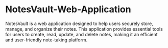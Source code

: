 # NotesVault-Web-Application
NotesVault is a web application designed to help users securely store, manage, and organize their notes. This application provides essential tools for users to create, read, update, and delete notes, making it an efficient and user-friendly note-taking platform.
